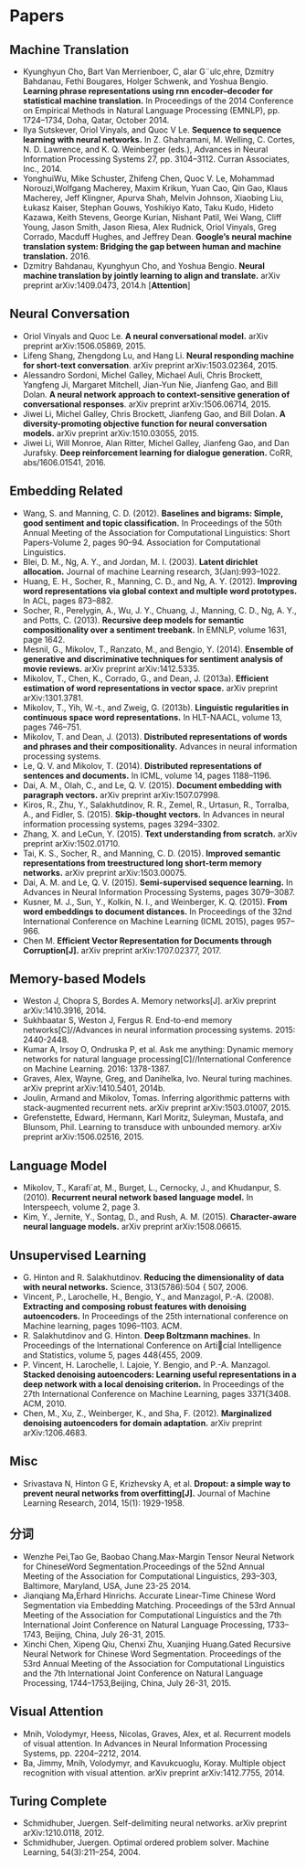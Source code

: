 # Papers

## Machine Translation
- Kyunghyun Cho, Bart Van Merrienboer, C¸ alar G¨ulc¸ehre, Dzmitry Bahdanau, Fethi Bougares, Holger Schwenk, and Yoshua Bengio. **Learning phrase representations using rnn encoder–decoder for statistical machine translation.** In Proceedings of the 2014 Conference on Empirical Methods in Natural Language Processing (EMNLP), pp. 1724–1734, Doha, Qatar, October 2014.
- Ilya Sutskever, Oriol Vinyals, and Quoc V Le. **Sequence to sequence learning with neural networks.** In Z. Ghahramani, M. Welling, C. Cortes, N. D. Lawrence, and K. Q. Weinberger (eds.), Advances in Neural Information Processing Systems 27, pp. 3104–3112. Curran Associates, Inc., 2014.
- YonghuiWu, Mike Schuster, Zhifeng Chen, Quoc V. Le, Mohammad Norouzi,Wolfgang Macherey, Maxim Krikun, Yuan Cao, Qin Gao, Klaus Macherey, Jeff Klingner, Apurva Shah, Melvin Johnson, Xiaobing Liu, Łukasz Kaiser, Stephan Gouws, Yoshikiyo Kato, Taku Kudo, Hideto Kazawa, Keith Stevens, George Kurian, Nishant Patil, Wei Wang, Cliff Young, Jason Smith, Jason Riesa, Alex Rudnick, Oriol Vinyals, Greg Corrado, Macduff Hughes, and Jeffrey Dean. **Google’s neural machine translation system: Bridging the gap between human and machine translation.** 2016.
- Dzmitry Bahdanau, Kyunghyun Cho, and Yoshua Bengio. **Neural machine translation by jointly learning to align and translate.** arXiv preprint arXiv:1409.0473, 2014.h [**Attention**]

## Neural Conversation
- Oriol Vinyals and Quoc Le. **A neural conversational model.** arXiv preprint arXiv:1506.05869, 2015.
- Lifeng Shang, Zhengdong Lu, and Hang Li. **Neural responding machine for short-text conversation**. arXiv preprint arXiv:1503.02364, 2015.
- Alessandro Sordoni, Michel Galley, Michael Auli, Chris Brockett, Yangfeng Ji, Margaret Mitchell, Jian-Yun Nie, Jianfeng Gao, and Bill Dolan. **A neural network approach to context-sensitive generation of conversational responses**. arXiv preprint arXiv:1506.06714, 2015.
- Jiwei Li, Michel Galley, Chris Brockett, Jianfeng Gao, and Bill Dolan. **A diversity-promoting objective function for neural conversation models.** arXiv preprint arXiv:1510.03055, 2015.
- Jiwei Li, Will Monroe, Alan Ritter, Michel Galley, Jianfeng Gao, and Dan Jurafsky. **Deep reinforcement learning for dialogue generation.** CoRR, abs/1606.01541, 2016.

## Embedding Related
- Wang, S. and Manning, C. D. (2012). **Baselines and bigrams: Simple, good sentiment and topic classification.** In Proceedings of the 50th Annual Meeting of the Association for Computational Linguistics: Short Papers-Volume 2, pages 90–94. Association for Computational Linguistics.
- Blei, D. M., Ng, A. Y., and Jordan, M. I. (2003). **Latent dirichlet allocation.** Journal of machine Learning research, 3(Jan):993–1022.
- Huang, E. H., Socher, R., Manning, C. D., and Ng, A. Y. (2012). **Improving word representations via global context and multiple word prototypes.** In ACL, pages 873–882.
- Socher, R., Perelygin, A., Wu, J. Y., Chuang, J., Manning, C. D., Ng, A. Y., and Potts, C. (2013). **Recursive deep models for semantic compositionality over a sentiment treebank.** In EMNLP, volume 1631, page 1642.
- Mesnil, G., Mikolov, T., Ranzato, M., and Bengio, Y. (2014). **Ensemble of generative and discriminative techniques for sentiment analysis of movie reviews.** arXiv preprint arXiv:1412.5335.
- Mikolov, T., Chen, K., Corrado, G., and Dean, J. (2013a). **Efficient estimation of word representations in vector space.** arXiv preprint arXiv:1301.3781.
- Mikolov, T., Yih, W.-t., and Zweig, G. (2013b). **Linguistic regularities in continuous space word representations.** In HLT-NAACL, volume 13, pages 746–751.
- Mikolov, T. and Dean, J. (2013). **Distributed representations of words and phrases and their compositionality.** Advances in neural information processing systems.
- Le, Q. V. and Mikolov, T. (2014). **Distributed representations of sentences and documents.** In ICML, volume 14, pages 1188–1196.
- Dai, A. M., Olah, C., and Le, Q. V. (2015). **Document embedding with paragraph vectors.** arXiv preprint arXiv:1507.07998.
- Kiros, R., Zhu, Y., Salakhutdinov, R. R., Zemel, R., Urtasun, R., Torralba, A., and Fidler, S. (2015). **Skip-thought vectors.** In Advances in neural information processing systems, pages 3294–3302.
- Zhang, X. and LeCun, Y. (2015). **Text understanding from scratch.** arXiv preprint arXiv:1502.01710.
- Tai, K. S., Socher, R., and Manning, C. D. (2015). **Improved semantic representations from treestructured long short-term memory networks.** arXiv preprint arXiv:1503.00075.
- Dai, A. M. and Le, Q. V. (2015). **Semi-supervised sequence learning.** In Advances in Neural Information Processing Systems, pages 3079–3087.
- Kusner, M. J., Sun, Y., Kolkin, N. I., and Weinberger, K. Q. (2015). **From word embeddings to document distances.** In Proceedings of the 32nd International Conference on Machine Learning (ICML 2015), pages 957–966.
- Chen M. **Efficient Vector Representation for Documents through Corruption[J].** arXiv preprint arXiv:1707.02377, 2017.

## Memory-based Models
- Weston J, Chopra S, Bordes A. Memory networks[J]. arXiv preprint arXiv:1410.3916, 2014.
- Sukhbaatar S, Weston J, Fergus R. End-to-end memory networks[C]//Advances in neural information processing systems. 2015: 2440-2448.
- Kumar A, Irsoy O, Ondruska P, et al. Ask me anything: Dynamic memory networks for natural language processing[C]//International Conference on Machine Learning. 2016: 1378-1387.
- Graves, Alex, Wayne, Greg, and Danihelka, Ivo. Neural turing machines. arXiv preprint arXiv:1410.5401, 2014b.
- Joulin, Armand and Mikolov, Tomas. Inferring algorithmic patterns with stack-augmented recurrent nets. arXiv preprint arXiv:1503.01007, 2015.
- Grefenstette, Edward, Hermann, Karl Moritz, Suleyman, Mustafa, and Blunsom, Phil. Learning to transduce with unbounded memory. arXiv preprint arXiv:1506.02516, 2015.

## Language Model
- Mikolov, T., Karafi´at, M., Burget, L., Cernocky, J., and Khudanpur, S. (2010). **Recurrent neural network based language model.** In Interspeech, volume 2, page 3.
- Kim, Y., Jernite, Y., Sontag, D., and Rush, A. M. (2015). **Character-aware neural language models.** arXiv preprint arXiv:1508.06615.

## Unsupervised Learning
- G. Hinton and R. Salakhutdinov. **Reducing the dimensionality of data with neural networks.** Science, 313(5786):504 { 507, 2006.
- Vincent, P., Larochelle, H., Bengio, Y., and Manzagol, P.-A. (2008). **Extracting and composing robust features with denoising autoencoders.** In Proceedings of the 25th international conference on Machine learning, pages 1096–1103. ACM.
- R. Salakhutdinov and G. Hinton. **Deep Boltzmann machines.** In Proceedings of the International Conference on Articial Intelligence and Statistics, volume 5, pages 448{455, 2009.
- P. Vincent, H. Larochelle, I. Lajoie, Y. Bengio, and P.-A. Manzagol. **Stacked denoising autoencoders: Learning useful representations in a deep network with a local denoising criterion.** In Proceedings of the 27th International Conference on Machine Learning, pages 3371{3408. ACM, 2010.
- Chen, M., Xu, Z., Weinberger, K., and Sha, F. (2012). **Marginalized denoising autoencoders for domain adaptation.** arXiv preprint arXiv:1206.4683.

## Misc
- Srivastava N, Hinton G E, Krizhevsky A, et al. **Dropout: a simple way to prevent neural networks from overfitting[J].** Journal of Machine Learning Research, 2014, 15(1): 1929-1958.

## 分词
- Wenzhe Pei,Tao Ge, Baobao Chang.Max-Margin Tensor Neural Network for ChineseWord Segmentation.Proceedings of the 52nd Annual Meeting of the Association for Computational Linguistics, 293–303, Baltimore, Maryland, USA, June 23-25 2014.
- Jianqiang Ma,Erhard Hinrichs. Accurate Linear-Time Chinese Word Segmentation via Embedding Matching. Proceedings of the 53rd Annual Meeting of the Association for Computational Linguistics and the 7th International Joint Conference on Natural Language Processing, 1733–1743, Beijing, China, July 26-31, 2015.
- Xinchi Chen, Xipeng Qiu, Chenxi Zhu, Xuanjing Huang.Gated Recursive Neural Network for Chinese Word Segmentation. Proceedings of the 53rd Annual Meeting of the Association for Computational Linguistics and the 7th International Joint Conference on Natural Language Processing, 1744–1753,Beijing, China, July 26-31, 2015.

## Visual Attention
- Mnih, Volodymyr, Heess, Nicolas, Graves, Alex, et al. Recurrent models of visual attention. In Advances in Neural Information Processing Systems, pp. 2204–2212, 2014.
- Ba, Jimmy, Mnih, Volodymyr, and Kavukcuoglu, Koray. Multiple object recognition with visual attention. arXiv preprint arXiv:1412.7755, 2014.

## Turing Complete
- Schmidhuber, Juergen. Self-delimiting neural networks. arXiv preprint arXiv:1210.0118, 2012.
- Schmidhuber, Juergen. Optimal ordered problem solver. Machine Learning, 54(3):211–254, 2004.
